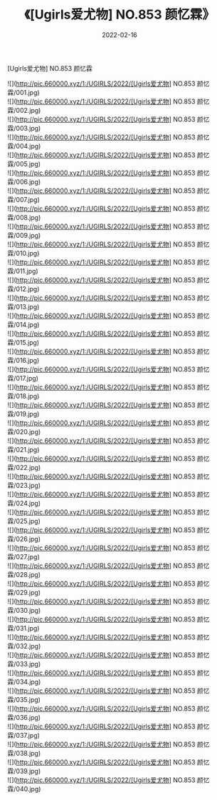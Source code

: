 ﻿---
layout: post
title:  《[Ugirls爱尤物] NO.853 颜忆霖》
date:   2022-02-16
img: http://pic.660000.xyz/1:/UGIRLS/2022/[Ugirls爱尤物] NO.853 颜忆霖/000.jpg
categories: [美女, 清纯, 唯美]
---

[Ugirls爱尤物] NO.853 颜忆霖

 ![](http://pic.660000.xyz/1:/UGIRLS/2022/[Ugirls爱尤物] NO.853 颜忆霖/001.jpg) <br>![](http://pic.660000.xyz/1:/UGIRLS/2022/[Ugirls爱尤物] NO.853 颜忆霖/002.jpg) <br>![](http://pic.660000.xyz/1:/UGIRLS/2022/[Ugirls爱尤物] NO.853 颜忆霖/003.jpg) <br>![](http://pic.660000.xyz/1:/UGIRLS/2022/[Ugirls爱尤物] NO.853 颜忆霖/004.jpg) <br>![](http://pic.660000.xyz/1:/UGIRLS/2022/[Ugirls爱尤物] NO.853 颜忆霖/005.jpg) <br>![](http://pic.660000.xyz/1:/UGIRLS/2022/[Ugirls爱尤物] NO.853 颜忆霖/006.jpg) <br>![](http://pic.660000.xyz/1:/UGIRLS/2022/[Ugirls爱尤物] NO.853 颜忆霖/007.jpg) <br>![](http://pic.660000.xyz/1:/UGIRLS/2022/[Ugirls爱尤物] NO.853 颜忆霖/008.jpg) <br>![](http://pic.660000.xyz/1:/UGIRLS/2022/[Ugirls爱尤物] NO.853 颜忆霖/009.jpg) <br>![](http://pic.660000.xyz/1:/UGIRLS/2022/[Ugirls爱尤物] NO.853 颜忆霖/010.jpg) <br>![](http://pic.660000.xyz/1:/UGIRLS/2022/[Ugirls爱尤物] NO.853 颜忆霖/011.jpg) <br>![](http://pic.660000.xyz/1:/UGIRLS/2022/[Ugirls爱尤物] NO.853 颜忆霖/012.jpg) <br>![](http://pic.660000.xyz/1:/UGIRLS/2022/[Ugirls爱尤物] NO.853 颜忆霖/013.jpg) <br>![](http://pic.660000.xyz/1:/UGIRLS/2022/[Ugirls爱尤物] NO.853 颜忆霖/014.jpg) <br>![](http://pic.660000.xyz/1:/UGIRLS/2022/[Ugirls爱尤物] NO.853 颜忆霖/015.jpg) <br>![](http://pic.660000.xyz/1:/UGIRLS/2022/[Ugirls爱尤物] NO.853 颜忆霖/016.jpg) <br>![](http://pic.660000.xyz/1:/UGIRLS/2022/[Ugirls爱尤物] NO.853 颜忆霖/017.jpg) <br>![](http://pic.660000.xyz/1:/UGIRLS/2022/[Ugirls爱尤物] NO.853 颜忆霖/018.jpg) <br>![](http://pic.660000.xyz/1:/UGIRLS/2022/[Ugirls爱尤物] NO.853 颜忆霖/019.jpg) <br>![](http://pic.660000.xyz/1:/UGIRLS/2022/[Ugirls爱尤物] NO.853 颜忆霖/020.jpg) <br>![](http://pic.660000.xyz/1:/UGIRLS/2022/[Ugirls爱尤物] NO.853 颜忆霖/021.jpg) <br>![](http://pic.660000.xyz/1:/UGIRLS/2022/[Ugirls爱尤物] NO.853 颜忆霖/022.jpg) <br>![](http://pic.660000.xyz/1:/UGIRLS/2022/[Ugirls爱尤物] NO.853 颜忆霖/023.jpg) <br>![](http://pic.660000.xyz/1:/UGIRLS/2022/[Ugirls爱尤物] NO.853 颜忆霖/024.jpg) <br>![](http://pic.660000.xyz/1:/UGIRLS/2022/[Ugirls爱尤物] NO.853 颜忆霖/025.jpg) <br>![](http://pic.660000.xyz/1:/UGIRLS/2022/[Ugirls爱尤物] NO.853 颜忆霖/026.jpg) <br>![](http://pic.660000.xyz/1:/UGIRLS/2022/[Ugirls爱尤物] NO.853 颜忆霖/027.jpg) <br>![](http://pic.660000.xyz/1:/UGIRLS/2022/[Ugirls爱尤物] NO.853 颜忆霖/028.jpg) <br>![](http://pic.660000.xyz/1:/UGIRLS/2022/[Ugirls爱尤物] NO.853 颜忆霖/029.jpg) <br>![](http://pic.660000.xyz/1:/UGIRLS/2022/[Ugirls爱尤物] NO.853 颜忆霖/030.jpg) <br>![](http://pic.660000.xyz/1:/UGIRLS/2022/[Ugirls爱尤物] NO.853 颜忆霖/031.jpg) <br>![](http://pic.660000.xyz/1:/UGIRLS/2022/[Ugirls爱尤物] NO.853 颜忆霖/032.jpg) <br>![](http://pic.660000.xyz/1:/UGIRLS/2022/[Ugirls爱尤物] NO.853 颜忆霖/033.jpg) <br>![](http://pic.660000.xyz/1:/UGIRLS/2022/[Ugirls爱尤物] NO.853 颜忆霖/034.jpg) <br>![](http://pic.660000.xyz/1:/UGIRLS/2022/[Ugirls爱尤物] NO.853 颜忆霖/035.jpg) <br>![](http://pic.660000.xyz/1:/UGIRLS/2022/[Ugirls爱尤物] NO.853 颜忆霖/036.jpg) <br>![](http://pic.660000.xyz/1:/UGIRLS/2022/[Ugirls爱尤物] NO.853 颜忆霖/037.jpg) <br>![](http://pic.660000.xyz/1:/UGIRLS/2022/[Ugirls爱尤物] NO.853 颜忆霖/038.jpg) <br>![](http://pic.660000.xyz/1:/UGIRLS/2022/[Ugirls爱尤物] NO.853 颜忆霖/039.jpg) <br>![](http://pic.660000.xyz/1:/UGIRLS/2022/[Ugirls爱尤物] NO.853 颜忆霖/040.jpg) <br>